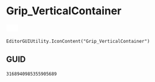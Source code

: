 # Grip_VerticalContainer
![](/img/Grip_VerticalContainer.png)

``` CSharp
EditorGUIUtility.IconContent("Grip_VerticalContainer")
```
## GUID
```
3168940985355905689
```
